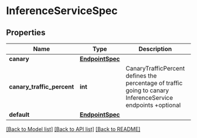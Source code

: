 # InferenceServiceSpec

## Properties
Name | Type | Description | Notes
------------ | ------------- | ------------- | -------------
**canary** | [**EndpointSpec**](EndpointSpec.md) |  | [optional] 
**canary_traffic_percent** | **int** | CanaryTrafficPercent defines the percentage of traffic going to canary InferenceService endpoints +optional | [optional] 
**default** | [**EndpointSpec**](EndpointSpec.md) |  | [optional] 

[[Back to Model list]](../README.md#documentation-for-models) [[Back to API list]](../README.md#documentation-for-api-endpoints) [[Back to README]](../README.md)


